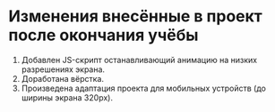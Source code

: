 # Изменения внесённые в проект после окончания учёбы

1. Добавлен JS-скрипт останавливающий анимацию на низких разрешениях экрана.
2. Доработана вёрстка.
3. Произведена адаптация проекта для мобильных устройств (до ширины экрана 320px).
